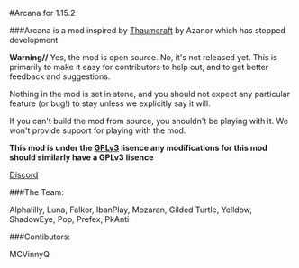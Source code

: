 #Arcana for 1.15.2

###Arcana is a mod inspired by [Thaumcraft](https://www.minecraftforum.net/forums/mapping-and-modding-java-edition/minecraft-mods/1292130-thaumcraft-6-1-beta26-no-longer-being-developed) by Azanor which has stopped development 

**Warning//** 
Yes, the mod is open source. No, it's not released yet. This is primarily to make it easy for contributors to help out, and to get better feedback and suggestions.

Nothing in the mod is set in stone, and you should not expect any particular feature (or bug!) to stay unless we explicitly say it will.

If you can't build the mod from source, you shouldn't be playing with it. We won't provide support for playing with the mod.


**This mod is under the [GPLv3](https://www.gnu.org/licenses/gpl-3.0.en.html) lisence any modifications for this mod should similarly have a GPLv3 lisence**

[Discord](https://discord.gg/F4agPxF2Ay)


###The Team:

Alphalilly,
Luna,
Falkor,
IbanPlay,
Mozaran,
Gilded Turtle,
Yelldow,
ShadowEye,
Pop,
Prefex,
PkAnti

###Contibutors:

MCVinnyQ
